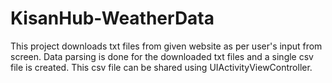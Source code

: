 # KisanHub-WeatherData

This project downloads txt files from given website as per user's input from screen.
Data parsing is done for the downloaded txt files and a single csv file is created.
This csv file can be shared using UIActivityViewController.


